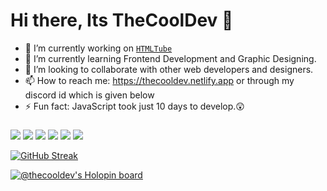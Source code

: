 # Hi there, Its TheCoolDev 👋


- 🔭 I’m currently working on [`HTMLTube`](https://github.com/TheCoolGDev/htmltube)
- 🌱 I’m currently learning Frontend Development and Graphic Designing.
- 👯 I’m looking to collaborate with other web developers and designers.
- 📫 How to reach me: https://thecooldev.netlify.app or through my discord id which is given below
- ⚡ Fun fact: JavaScript took just 10 days to develop.😲

###

<img src = "https://img.shields.io/badge/-UNITY-000000?logo=unity&logoColor=fff&style=for-the-badge"> <img src = "https://img.shields.io/badge/-figma-red?logo=figma&logoColor=white&black&style=for-the-badge"> <img src = "https://img.shields.io/badge/-JAVASCRIPT-yellow?style=for-the-badge"> <img src = "https://img.shields.io/badge/-BLENDER-F5792A?logo=blender&logoColor=fff&style=for-the-badge">  <img src = "https://img.shields.io/badge/-HTML-e34f26?logo=html5&logoColor=fff&style=for-the-badge"> ![](https://dcbadge.vercel.app/api/shield/778832929186906123?style=for-the-badge)


<!-- - [![Join our Discord server!](https://invidget.switchblade.xyz/RPC9PNJrSt)](http://discord.gg/RPC9PNJrSt)
 -->


<!-- ![Github Stats](https://github-readme-stats.vercel.app/api?username=TheCoolGDev&hide_border=true&show_icons=true&theme=onedark)  -->
<!-- [![GitHub Streak](http://github-readme-streak-stats.herokuapp.com?user=TheCoolGDev&theme=onedark&hide_border=true&date_format=M%20j%5B%2C%20Y%5D)](https://git.io/streak-stats) -->
[![GitHub Streak](https://streak-stats.demolab.com?user=thecoolgdev&theme=github-dark-blue&border_radius=10&date_format=j%20M%5B%20Y%5D)](https://git.io/streak-stats)

[![@thecooldev's Holopin board](https://holopin.io/api/user/board?user=thecooldev)](https://holopin.io/@thecooldev)
